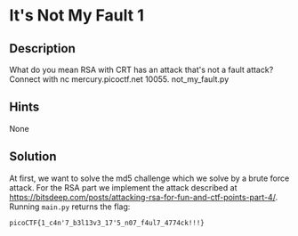 # It's Not My Fault 1

## Description
What do you mean RSA with CRT has an attack that's not a fault attack? Connect with nc mercury.picoctf.net 10055. not_my_fault.py

## Hints
None

## Solution
At first, we want to solve the md5 challenge which we solve by a brute force attack.
For the RSA part we implement the attack described at https://bitsdeep.com/posts/attacking-rsa-for-fun-and-ctf-points-part-4/.
Running `main.py` returns the flag:

```picoCTF{1_c4n'7_b3l13v3_17'5_n07_f4ul7_4774ck!!!}```
